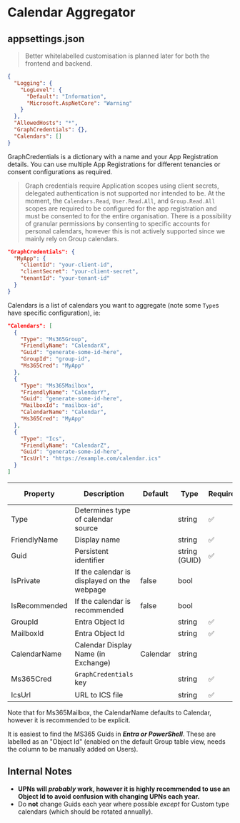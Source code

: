 # Calendar Aggregator

## appsettings.json

> Better whitelabelled customisation is planned later for both the frontend and backend.

```json
{
  "Logging": {
    "LogLevel": {
      "Default": "Information",
      "Microsoft.AspNetCore": "Warning"
    }
  },
  "AllowedHosts": "*",
  "GraphCredentials": {},
  "Calendars": []
}
```

GraphCredentials is a dictionary with a name and your App Registration details. You can use multiple App Registrations for different tenancies or consent configurations as required.

> Graph credentials require Application scopes using client secrets, delegated authentication is not supported nor intended to be. At the moment, the `Calendars.Read`, `User.Read.All`, and `Group.Read.All` scopes are required to be configured for the app registration and must be consented to for the entire organisation. There is a possibility of granular permissions by consenting to specific accounts for personal calendars, however this is not actively supported since we mainly rely on Group calendars.

```json
"GraphCredentials": {
  "MyApp": {
    "clientId": "your-client-id",
    "clientSecret": "your-client-secret",
    "tenantId": "your-tenant-id"
  }
}
```

Calendars is a list of calendars you want to aggregate (note some `Type`s have specific configuration), ie:

```json
"Calendars": [
  {
    "Type": "Ms365Group",
    "FriendlyName": "CalendarX",
    "Guid": "generate-some-id-here",
    "GroupId": "group-id",
    "Ms365Cred": "MyApp"
  },
  {
    "Type": "Ms365Mailbox",
    "FriendlyName": "CalendarY",
    "Guid": "generate-some-id-here",
    "MailboxId": "mailbox-id",
    "CalendarName": "Calendar",
    "Ms365Cred": "MyApp"
  },
  {
    "Type": "Ics",
    "FriendlyName": "CalendarZ",
    "Guid": "generate-some-id-here",
    "IcsUrl": "https://example.com/calendar.ics"
  }
]
```

| Property      | Description                                 | Default  | Type          | Required | Relevant Calendars       |
| ------------- | ------------------------------------------- | -------- | ------------- | -------- | ------------------------ |
| Type          | Determines type of calendar source          |          | string        | ✅       | All                      |
| FriendlyName  | Display name                                |          | string        | ✅       | All                      |
| Guid          | Persistent identifier                       |          | string (GUID) | ✅       | All                      |
| IsPrivate     | If the calendar is displayed on the webpage | false    | bool          |          | All                      |
| IsRecommended | If the calendar is recommended              | false    | bool          |          | All                      |
| GroupId       | Entra Object Id                             |          | string        | ✅       | Ms365Group               |
| MailboxId     | Entra Object Id                             |          | string        | ✅       | Ms365Mailbox             |
| CalendarName  | Calendar Display Name (in Exchange)         | Calendar | string        |          | Ms365Mailbox             |
| Ms365Cred     | `GraphCredentials` key                      |          | string        | ✅       | Ms365Group, Ms365Mailbox |
| IcsUrl        | URL to ICS file                             |          | string        | ✅       | Ics                      |

Note that for Ms365Mailbox, the CalendarName defaults to Calendar, however it is recommended to be explicit.

It is easiest to find the MS365 Guids in **_Entra or PowerShell_**. These are labelled as an "Object Id" (enabled on the default Group table view, needs the column to be manually added on Users).

## Internal Notes

- **UPNs will _probably_ work, however it is highly recommended to use an Object Id to avoid confusion with changing UPNs each year.**
- Do **not** change Guids each year where possible _except_ for Custom type calendars (which should be rotated annually).
